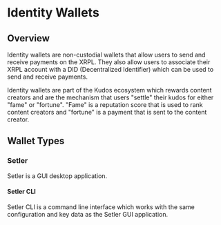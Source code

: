# Identity Wallets

## Overview

Identity wallets are non-custodial wallets that allow users to send and receive payments on the XRPL. They also allow users to associate their XRPL account with a DID (Decentralized Identifier) which can be used to send and receive payments.

Identity wallets are part of the Kudos ecosystem which rewards content creators and are the mechanism that users "settle" their kudos for either "fame" or "fortune". "Fame" is a reputation score that is used to rank content creators and "fortune" is a payment that is sent to the content creator.

## Wallet Types

### Setler

Setler is a GUI desktop application.

#### Setler CLI

Setler CLI is a command line interface which works with the same configuration and key data as the Setler GUI application.

